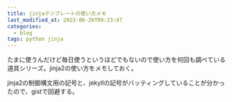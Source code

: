 ```yaml
---
title: jinjaテンプレートの使い方メモ
last_modified_at: 2023-06-26T09:23:47
categories:
  - blog
tags: python jinja
---
```


たまに使うんだけど毎日使うというほどでもないので使い方を何回も調べている道具シリーズ。jinja2の使い方をメモしておく。

<script src="https://gist.github.com/hotoku/6d13097503703b86414725980c959732.js"></script>

jinja2の制御構文用の記号と、jekyllの記号がバッティングしていることが分かったので、gistで回避する。
